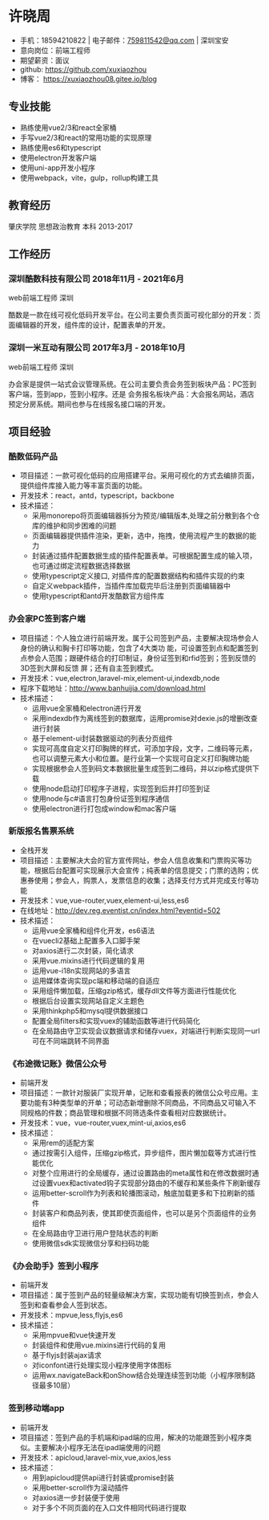 # 许晓周

- 手机：18594210822 | 电子邮件：759811542@qq.com | 深圳宝安
- 意向岗位：前端工程师
- 期望薪资：面议
- github: https://github.com/xuxiaozhou
- 博客： https://xuxiaozhou08.gitee.io/blog

## 专业技能

- 熟练使用vue2/3和react全家桶
- 手写vue2/3和react的常用功能的实现原理
- 熟练使用es6和typescript
- 使用electron开发客户端
- 使用uni-app开发小程序
- 使用webpack，vite，gulp，rollup构建工具

## 教育经历

肇庆学院 思想政治教育 本科 2013-2017

## 工作经历

### 深圳酷数科技有限公司 2018年11月 - 2021年6月

web前端工程师 深圳

酷数是一款在线可视化低码开发平台。在公司主要负责页面可视化部分的开发：页面编辑器的开发，组件库的设计，配置表单的开发。

### 深圳一米互动有限公司 2017年3月 - 2018年10月

web前端工程师 深圳

办会家是提供一站式会议管理系统。在公司主要负责会务签到板块产品：PC签到客户端，签到app，签到小程序。还是
会务报名板块产品：大会报名网站，酒店预定分房系统。期间也参与在线报名接口端的开发。

## 项目经验

### 酷数低码产品

- 项目描述：一款可视化低码的应用搭建平台。采用可视化的方式去编排页面，提供组件库接入能力等丰富页面的功能。
- 开发技术：react，antd，typescript，backbone
- 技术描述：
  - 采用monorepo将页面编辑器拆分为预览/编辑版本,处理之前分散到各个仓库的维护和同步困难的问题
  - 页面编辑器提供插件渲染，更新，选中，拖拽，使用流程产生的数据的能力
  - 封装通过插件配置数据生成的插件配置表单。可根据配置生成的输入项，也可通过绑定流程数据选择数据
  - 使用typescript定义接口, 对插件库的配置数据结构和插件实现的约束
  - 自定义webpack插件，当插件库加载完毕后注册到页面编辑器中
  - 使用typescript和antd开发酷数官方组件库

### 办会家PC签到客户端

- 项目描述：个人独立进行前端开发。属于公司签到产品，主要解决现场参会人身份的确认和胸卡打印等功能，包含了4大类功
能，可设置签到点和配置签到点参会人范围；跟硬件结合的打印制证，身份证签到和rfid签到；签到反馈的3D签到大屏和反馈
屏；还有自主签到模式。
- 开发技术：vue,electron,laravel-mix,element-ui,indexdb,node
- 程序下载地址：http://www.banhuijia.com/download.html
- 技术描述：
  - 运用vue全家桶和electron进行开发
  - 采用indexdb作为离线签到的数据库，运用promise对dexie.js的增删改查进行封装
  - 基于element-ui封装数据驱动的列表分页组件
  - 实现可高度自定义打印胸牌的样式，可添加字段，文字，二维码等元素，也可以调整元素大小和位置。是行业第一个实现可自定义打印胸牌功能
  - 实现根据参会人签到码文本数据批量生成签到二维码，并以zip格式提供下载
  - 使用node启动打印程序子进程，实现签到后并打印签到证
  - 使用node与c#语言打包身份证签到程序通信
  - 使用electron进行打包成window和mac客户端

### 新版报名售票系统

- 全栈开发
- 项目描述：主要解决大会的官方宣传网址，参会人信息收集和门票购买等功能，根据后台配置可实现展示大会宣传；纯表单的信息提交；门票的选购；优惠券使用；参会人，购票人，发票信息的收集；选择支付方式并完成支付等功能
- 开发技术：vue,vue-router,vuex,element-ui,less,es6
- 在线地址：http://dev.reg.eventist.cn/index.html?eventid=502
- 技术描述：
  - 运用vue全家桶和组件化开发，es6语法
  - 在vuecli2基础上配置多入口脚手架
  - 对axios进行二次封装，简化请求
  - 采用vue.mixins进行代码逻辑的复用
  - 运用vue-i18n实现网站的多语言
  - 运用媒体查询实现pc端和移动端的自适应
  - 采用组件懒加载，压缩gzip格式，缓存dll文件等方面进行性能优化
  - 根据后台设置实现网站自定义主题色
  - 采用thinkphp5和mysql提供数据接口
  - 配置全局filters和实现vuex的辅助函数等进行代码简化
  - 在全局路由守卫实现会议数据请求和储存vuex，对端进行判断实现同一url可在不同端跳转不同界面

### 《布途微记账》微信公众号

- 前端开发
- 项目描述：一款针对服装厂实现开单，记账和查看报表的微信公众号应用。主要功能有3种类型单的开单；可动态新增删除不同商品，不同商品又可输入不同规格的件数；商品管理和根据不同筛选条件查看相对应数据统计。
- 开发技术：vue，vue-router,vuex,mint-ui,axios,es6
- 技术描述：
  - 采用rem的适配方案
  - 通过按需引入组件，压缩gzip格式，异步组件，图片懒加载等方式进行性能优化
  - 对整个应用进行的全局缓存，通过设置路由的meta属性和在修改数据时通过设置vuex和activated钩子实现部分路由的不缓存和某些条件下刷新缓存
  - 运用better-scroll作为列表和轮播图滚动，触底加载更多和下拉刷新的插件
  - 封装客户和商品列表，使其即使页面组件，也可以是另个页面组件的业务组件
  - 在全局路由守卫进行用户登陆状态的判断
  - 使用微信sdk实现微信分享和扫码功能

### 《办会助手》签到小程序

- 前端开发
- 项目描述：属于签到产品的轻量级解决方案，实现功能有切换签到点，参会人签到和查看参会人签到状态。
- 开发技术：mpvue,less,flyjs,es6
- 技术描述：
  - 采用mpvue和vue快速开发
  - 封装组件和使用vue.mixins进行代码的复用
  - 基于flyjs封装ajax请求
  - 对iconfont进行处理实现小程序使用字体图标
  - 运用wx.navigateBack和onShow结合处理连续签到功能（小程序限制路径最多10层）

### 签到移动端app

- 前端开发
- 项目描述：签到产品的手机端和ipad端的应用，解决的功能跟签到小程序类似。主要解决小程序无法在ipad端使用的问题
- 开发技术：apicloud,laravel-mix,vue,axios,less
- 技术描述：
  - 用到apicloud提供api进行封装或promise封装
  - 采用better-scroll作为滚动插件
  - 对axios进一步封装便于使用
  - 对于多个不同页面的在入口文件相同代码进行提取
